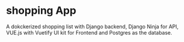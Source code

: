 # shopping App

A dokckerized shopping list with Django backend, Django Ninja for API, VUE.js with Vuetify UI kit for Frontend and Postgres as the database.
